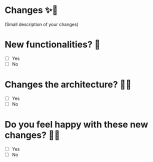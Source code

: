 # Changes ✨🌈

(Small description of your changes)

# New functionalities?  🐣
- [ ] Yes
- [ ] No

# Changes the architecture? 🐱‍👤
- [ ] Yes
- [ ] No

# Do you feel happy with these new changes? 🐱‍🚀
- [ ] Yes
- [ ] No